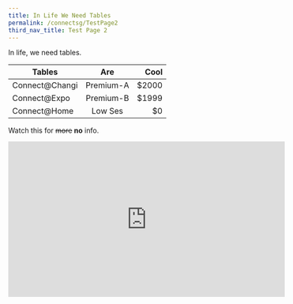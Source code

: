 ```yaml
---
title: In Life We Need Tables
permalink: /connectsg/TestPage2
third_nav_title: Test Page 2
---
```

In life, we need tables.


| Tables        | Are           | Cool  |
| ------------- |:-------------:| -----:|
| Connect@Changi| Premium-A | $2000 |
| Connect@Expo    | Premium-B |   $1999 |
| Connect@Home| Low Ses |    $0|

Watch this for ~~more~~ __no__ info.

<iframe width="560" height="315" src="https://www.youtube.com/embed/JMShhDDBNpU" frameborder="0" allow="accelerometer; autoplay; clipboard-write; encrypted-media; gyroscope; picture-in-picture" allowfullscreen></iframe>
